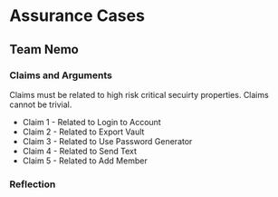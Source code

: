# Assurance Cases
## Team Nemo

### Claims and Arguments

Claims must be related to high risk critical secuirty properties. Claims cannot be trivial.

* Claim 1 - Related to Login to Account
* Claim 2 - Related to Export Vault
* Claim 3 - Related to Use Password Generator
* Claim 4 - Related to Send Text
* Claim 5 - Related to Add Member

### Reflection
